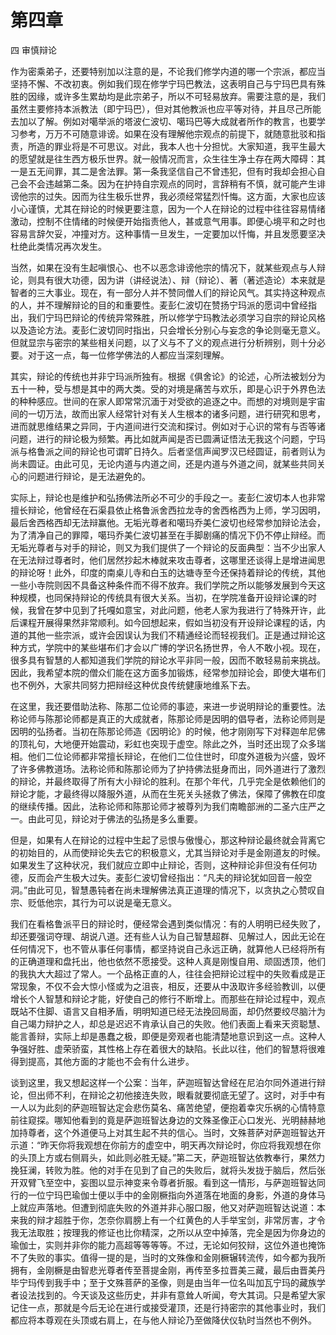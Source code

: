 # 第四章

四 审慎辩论

作为密乘弟子，还要特别加以注意的是，不论我们修学内道的哪一个宗派，都应当坚持不懈、不改初衷。例如我们现在修学宁玛巴教法，这表明自己与宁玛巴具有殊胜的因缘，或许多生累劫均是此宗弟子，所以不可轻易放弃。需要注意的是，我们虽然主要修持本派教法（即宁玛巴），但对其他教派也应平等对待，并且尽己所能去加以了解。例如对噶举派的塔波仁波切、噶玛巴等大成就者所作的教言，也要学习参考，万万不可随意诽谤。如果在没有理解他宗观点的前提下，就随意批驳和指责，所造的罪业将是不可思议。对此，我本人也十分担忧。大家知道，我平生最大的愿望就是往生西方极乐世界。就一般情况而言，众生往生净土存在两大障碍：其一是五无间罪，其二是舍法罪。第一条我坚信自己不曾违犯，但有时我却会担心自己会不会违越第二条。因为在护持自宗观点的同时，言辞稍有不慎，就可能产生诽谤他宗的过失。因而为往生极乐世界，我必须经常猛烈忏悔。这方面，大家也应该小心谨慎，尤其在辩论的时候更要注意，因为一个人在辩论的过程中往往容易情绪激动，控制不住情绪的时候便开始指责他人，甚或意气用事。即便心境平和之时也容易言辞欠妥，冲撞对方。这种事情一旦发生，一定要加以忏悔，并且发愿要坚决杜绝此类情况再次发生。

当然，如果在没有生起嗔恨心、也不以恶念诽谤他宗的情况下，就某些观点与人辩论，则具有很大功德，因为讲（讲经说法）、辩（辩论）、著（著述造论）本来就是智者的三大事业。现在，有一部分人并不赞同僧人们的辩论风气。其实持这种观点的人，并不理解辩论的目的和重要性。麦彭仁波切在赞扬宁玛派的愿词中曾经指出，我们宁玛巴辩论的传统异常殊胜，所以修学宁玛教法必须学习自宗的辩论风格以及造论方法。麦彭仁波切同时指出，只会增长分别心与妄念的争论则毫无意义。但就显宗与密宗的某些相关问题，以了义与不了义的观点进行分析辨别，则十分必要。对于这一点，每一位修学佛法的人都应当深刻理解。

其实，辩论的传统也并非宁玛派所独有。根据《俱舍论》的论述，心所法被划分为五十一种，受与想是其中的两大类。受的对境是痛苦与欢乐，即是心识于外界色法的种种感应。世间的在家人即常常沉湎于对受欲的追逐之中。而想的对境则是宇宙间的一切万法，故而出家人经常针对有关人生根本的诸多问题，进行研究和思考，进而就思维结果之异同，于内道间进行交流和探讨。例如对于心识的常有与否等诸问题，进行的辩论极为频繁。再比如就声闻是否已圆满证悟法无我这个问题，宁玛派与格鲁派之间的辩论也可谓旷日持久。后者坚信声闻罗汉已经圆证，前者则认为尚未圆证。由此可见，无论内道与内道之间，还是内道与外道之间，就某些共同关心的问题进行辩论，是无法避免的。

实际上，辩论也是维护和弘扬佛法所必不可少的手段之一。麦彭仁波切本人也非常擅长辩论，他曾经在石渠县依止格鲁派舍西拉龙寺的舍西格西为上师，学习因明，最后舍西格西却无法辩赢他。无垢光尊者和噶玛乔美仁波切也经常参加辩论法会，为了清净自己的罪障，噶玛乔美仁波切甚至在手脚剧痛的情况下仍不停止辩经。而无垢光尊者与对手的辩论，则又为我们提供了一个辩论的反面典型：当不少出家人在无法辩过尊者时，他们居然抄起木棒就来攻击尊者，这哪里还谈得上是增进闻思的辩论呀！此外，印度的南桌儿寺和白玉的达塘寺至今还保持着辩论的传统，其他一些小寺院则因不具备这种条件而不得不放弃。我们学院之所以能够发展到今天这种规模，也同保持辩论的传统具有很大关系。当初，在学院准备开设辩论课的时候，我曾在梦中见到了托嘎如意宝，对此问题，他老人家为我进行了特殊开许，此后课程开展得果然非常顺利。如今回想起来，假如当初没有开设辩论课程的话，内道的其他一些宗派，或许会因误认为我们不精通经论而轻视我们。正是通过辩论这种方式，学院中的某些堪布们才会以广博的学识名扬世界，令人不敢小视。现在，很多具有智慧的人都知道我们学院的辩论水平非同一般，因而不敢轻易前来挑战。因此，我希望本院的僧众们能在这方面多加锻炼，经常参加辩论会，即使大堪布们也不例外，大家共同努力把辩经这种优良传统健康地维系下去。

在这里，我还要借助法称、陈那二位论师的事迹，来进一步说明辩论的重要性。法称论师与陈那论师都是真正的大成就者，陈那论师是因明的倡导者，法称论师则是因明的弘扬者。当初在陈那论师造《因明论》的时候，他才刚刚写下对释迦牟尼佛的顶礼句，大地便开始震动，彩虹也突现于虚空。除此之外，当时还出现了众多瑞相。他们二位论师都非常擅长辩论，在他们二位住世时，印度外道极为兴盛，毁坏了许多佛教道场。法称论师和陈那论师为了护持佛法挺身而出，同外道进行了激烈的辩论，并最终取得了所有大小辩论的胜利。在那个年代，几乎完全是依赖他们的辩论才能，才最终得以降服外道，从而在生死关头拯救了佛法，保障了佛教在印度的继续传播。因此，法称论师和陈那论师才被尊列为我们南瞻部洲的二圣六庄严之一。由此可见，辩论对于佛法的弘扬是多么重要。

但是，如果有人在辩论的过程中生起了忌恨与傲慢心，那这种辩论最终就会背离它的初始目的，从而使辩论失去它的积极意义，尤其当辩论对手是金刚道友的时候。如果发生了这种状况，我们就应立即中止辩论，否则，这种辩论非但没有任何功德，反而会产生极大过失。麦彭仁波切曾经指出：“凡夫的辩论犹如回音一般空洞。”由此可见，智慧愚钝者在尚未理解佛法真正道理的情况下，以贪执之心赞叹自宗、贬低他宗，其行为可以说是毫无意义。

我们在看格鲁派平日的辩论时，便经常会遇到类似情况：有的人明明已经失败了，却还要强词夺理、胡说八道。还有些人认为自己智慧超群、见解过人，因此无论在任何情况下，也不管从事任何事情，都坚持说自己永远正确，就算他人已经将所有的正确道理和盘托出，他也依然不愿接受。这种人真是刚愎自用、顽固透顶，他们的我执大大超过了常人。一个品格正直的人，往往会把辩论过程中的失败看成是正常现象，不仅不会大惊小怪或为之沮丧，相反，还要从中汲取许多经验教训，以便增长个人智慧和辩论才能，好使自己的修行不断增上。而那些在辩论过程中，观点既站不住脚、语言又自相矛盾，明明知道已经无法挽回局面，却仍然要绞尽脑汁为自己竭力辩护之人，却总是迟迟不肯承认自己的失败。他们表面上看来天资聪慧、能言善辩，实际上却是愚蠢之极，即便是旁观者也能清楚地意识到这一点。这种人争强好胜、虚荣骄蛮，其性格上存在着很大的缺陷。长此以往，他们的智慧将很难得到提高，其他方面的才能也不会有什么进步。

谈到这里，我又想起这样一个公案：当年，萨迦班智达曾经在尼泊尔同外道进行辩论，但出师不利，在辩论之初他接连失败，眼看就要彻底无望了。这时，对手中有一人以为此刻的萨迦班智达定会悲伤莫名、痛苦绝望，便抱着幸灾乐祸的心情特意前往窥探。哪知他看到的竟是萨迦班智达身边的文殊圣像正心口发光、光明赫赫地加持尊者，这个外道便马上对其生起不共的信心。当时，文殊菩萨对萨迦班智达开示道：“昨天你将我观想在你前方的虚空中，明天再次辩论时，你应将我观想在你的头顶上方或右侧肩头，如此则必胜无疑。”第二天，萨迦班智达依教奉行，果然力挽狂澜，转败为胜。他的对手在见到了自己的失败后，就将头发拢于脑后，然后张开双臂飞至空中，妄图以显示神变来令尊者折服。看到这一情形，与萨迦班智达同行的一位宁玛巴瑜伽士便以手中的金刚橛指向外道落在地面的身影，外道的身体马上就应声落地。但遭到彻底失败的外道并非心服口服，他又对萨迦班智达说道：本来我的辩才超胜于你，怎奈你肩膀上有一个红黄色的人手举宝剑，非常厉害，才令我无法取胜；按理我的修证也比你精深，之所以从空中掉落，完全是因为你身边的瑜伽士，实则并非你的能力高超等等等等。不过，无论如何狡辩，这位外道也掩饰不了失败的事实。值得一提的是，当时的文殊像和金刚橛辗转流传，如今都为我所拥有，金刚橛是由智悲光尊者传至菩提金刚，再传至多拉晋美三藏，最后由晋美丹毕宁玛传到我手中；至于文殊菩萨的圣像，则是由当年一位名叫加瓦宁玛的藏族学者设法找到的。今天谈及这些历史，并非有意耸人听闻，夸大其词。只是希望大家记住一点，那就是今后无论在进行或接受灌顶，还是行持密宗的其他事业时，我们都应将本尊观在头顶或右肩上，在与他人辩论乃至做降伏仪轨时当然也不例外。

